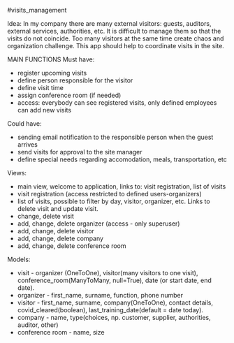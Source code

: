 #visits_management

Idea: In my company there are many external visitors: guests, auditors, external services, authorities, etc. It is difficult to manage them so that the visits do not coincide. Too many visitors at the same time create chaos and organization challenge. This app should help to coordinate visits in the site.

MAIN FUNCTIONS
Must have:
- register upcoming visits
- define person responsible for the visitor
- define visit time
- assign conference room (if needed)
- access: everybody can see registered visits, only defined employees can add new visits

Could have:
- sending email notification to the responsible person when the guest arrives
- send visits for approval to the site manager
- define special needs regarding accomodation, meals, transportation, etc

Views:
- main view, welcome to application, links to: visit registration, list of visits
- visit registration (access restricted to defined users-organizers)
- list of visits, possible to filter by day, visitor, organizer, etc. Links to delete visit and update visit.
- change, delete visit
- add, change, delete organizer (access - only superuser)
- add, change, delete visitor
- add, change, delete company
- add, change, delete conference room


Models:
- visit - organizer (OneToOne), visitor(many visitors to one visit), conference_room(ManyToMany, null=True), date (or start date, end date).
- organizer - first_name, surname, function, phone number
- visitor - first_name, surname, company(OneToOne), contact details, covid_cleared(boolean), last_training_date(default = date today).
- company - name, type(choices, np. customer, supplier, authorities, auditor, other)
- conference room - name, size
